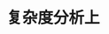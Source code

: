 ---
layout: article
title:  "复杂度分析上"
categories: python
toc: true
ads: true
image:
    teaser: /python/shujujiegou.jpg
---